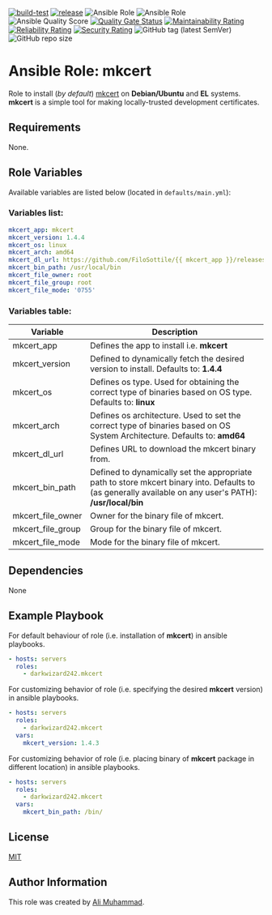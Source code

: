 [![build-test](https://github.com/darkwizard242/ansible-role-mkcert/workflows/build-and-test/badge.svg?branch=master)](https://github.com/darkwizard242/ansible-role-mkcert/actions?query=workflow%3Abuild-and-test) [![release](https://github.com/darkwizard242/ansible-role-mkcert/workflows/release/badge.svg)](https://github.com/darkwizard242/ansible-role-mkcert/actions?query=workflow%3Arelease) ![Ansible Role](https://img.shields.io/ansible/role/61913?color=dark%20green%20) ![Ansible Role](https://img.shields.io/ansible/role/d/61913?label=role%20downloads) ![Ansible Quality Score](https://img.shields.io/ansible/quality/61913?label=ansible%20quality%20score) [![Quality Gate Status](https://sonarcloud.io/api/project_badges/measure?project=ansible-role-mkcert&metric=alert_status)](https://sonarcloud.io/dashboard?id=ansible-role-mkcert) [![Maintainability Rating](https://sonarcloud.io/api/project_badges/measure?project=ansible-role-mkcert&metric=sqale_rating)](https://sonarcloud.io/dashboard?id=ansible-role-mkcert) [![Reliability Rating](https://sonarcloud.io/api/project_badges/measure?project=ansible-role-mkcert&metric=reliability_rating)](https://sonarcloud.io/dashboard?id=ansible-role-mkcert) [![Security Rating](https://sonarcloud.io/api/project_badges/measure?project=ansible-role-mkcert&metric=security_rating)](https://sonarcloud.io/dashboard?id=ansible-role-mkcert) ![GitHub tag (latest SemVer)](https://img.shields.io/github/tag/darkwizard242/ansible-role-mkcert?label=release) ![GitHub repo size](https://img.shields.io/github/repo-size/darkwizard242/ansible-role-mkcert?color=orange&style=flat-square)

# Ansible Role: mkcert

Role to install (_by default_) [mkcert](https://github.com/FiloSottile/mkcert) on **Debian/Ubuntu** and **EL** systems. **mkcert** is a simple tool for making locally-trusted development certificates.

## Requirements

None.

## Role Variables

Available variables are listed below (located in `defaults/main.yml`):

### Variables list:

```yaml
mkcert_app: mkcert
mkcert_version: 1.4.4
mkcert_os: linux
mkcert_arch: amd64
mkcert_dl_url: https://github.com/FiloSottile/{{ mkcert_app }}/releases/download/v{{ mkcert_version }}/{{ mkcert_app }}-v{{ mkcert_version }}-{{ mkcert_os }}-{{ mkcert_arch }}
mkcert_bin_path: /usr/local/bin
mkcert_file_owner: root
mkcert_file_group: root
mkcert_file_mode: '0755'
```

### Variables table:

Variable          | Description
----------------- | --------------------------------------------------------------------------------------------------------------------------------------------------------
mkcert_app        | Defines the app to install i.e. **mkcert**
mkcert_version    | Defined to dynamically fetch the desired version to install. Defaults to: **1.4.4**
mkcert_os         | Defines os type. Used for obtaining the correct type of binaries based on OS type. Defaults to: **linux**
mkcert_arch       | Defines os architecture. Used to set the correct type of binaries based on OS System Architecture. Defaults to: **amd64**
mkcert_dl_url     | Defines URL to download the mkcert binary from.
mkcert_bin_path   | Defined to dynamically set the appropriate path to store mkcert binary into. Defaults to (as generally available on any user's PATH): **/usr/local/bin**
mkcert_file_owner | Owner for the binary file of mkcert.
mkcert_file_group | Group for the binary file of mkcert.
mkcert_file_mode  | Mode for the binary file of mkcert.

## Dependencies

None

## Example Playbook

For default behaviour of role (i.e. installation of **mkcert**) in ansible playbooks.

```yaml
- hosts: servers
  roles:
    - darkwizard242.mkcert
```

For customizing behavior of role (i.e. specifying the desired **mkcert** version) in ansible playbooks.

```yaml
- hosts: servers
  roles:
    - darkwizard242.mkcert
  vars:
    mkcert_version: 1.4.3
```

For customizing behavior of role (i.e. placing binary of **mkcert** package in different location) in ansible playbooks.

```yaml
- hosts: servers
  roles:
    - darkwizard242.mkcert
  vars:
    mkcert_bin_path: /bin/
```

## License

[MIT](https://github.com/darkwizard242/ansible-role-mkcert/blob/master/LICENSE)

## Author Information

This role was created by [Ali Muhammad](https://www.linkedin.com/in/ali-muhammad-759791130/).
